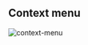 ## Context menu

![context-menu](https://user-images.githubusercontent.com/87876734/171966022-0ec2311d-21ac-4ab2-b4c6-5a8bfb4ad703.gif)
